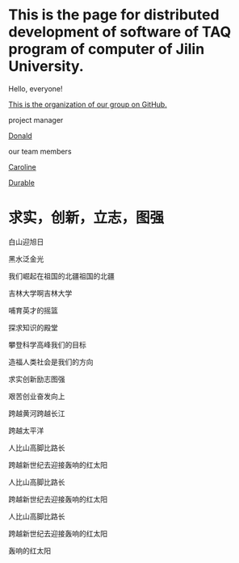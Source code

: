 # This is the page for distributed development of software of TAQ program of computer of Jilin University.
Hello, everyone!

[This is the organization of our group on GitHub.](https://github.com/TAQ2023DSD)

project manager

[Donald](https://github.com/Ishida-Mitsunari)

our team members

[Caroline](https://github.com/Asherious0)

[Durable](https://github.com/Durable01)

# 求实，创新，立志，图强
白山迎旭日

黑水泛金光

我们崛起在祖国的北疆祖国的北疆

吉林大学啊吉林大学

哺育英才的摇篮

探求知识的殿堂

攀登科学高峰我们的目标

造福人类社会是我们的方向

求实创新励志图强

艰苦创业奋发向上

跨越黄河跨越长江

跨越太平洋

人比山高脚比路长

跨越新世纪去迎接轰响的红太阳

人比山高脚比路长

跨越新世纪去迎接轰响的红太阳

人比山高脚比路长

跨越新世纪去迎接轰响的红太阳

轰响的红太阳
